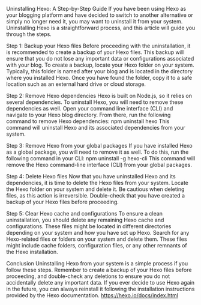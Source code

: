 Uninstalling Hexo: A Step-by-Step Guide
If you have been using Hexo as your blogging platform and have decided to switch to another alternative or simply no longer need it, you may want to uninstall it from your system. Uninstalling Hexo is a straightforward process, and this article will guide you through the steps.

Step 1: Backup your Hexo files
Before proceeding with the uninstallation, it is recommended to create a backup of your Hexo files. This backup will ensure that you do not lose any important data or configurations associated with your blog.
To create a backup, locate your Hexo folder on your system. Typically, this folder is named after your blog and is located in the directory where you installed Hexo. Once you have found the folder, copy it to a safe location such as an external hard drive or cloud storage.

Step 2: Remove Hexo dependencies
Hexo is built on Node.js, so it relies on several dependencies. To uninstall Hexo, you will need to remove these dependencies as well.
Open your command line interface (CLI) and navigate to your Hexo blog directory. From there, run the following command to remove Hexo dependencies:
npm uninstall hexo
This command will uninstall Hexo and its associated dependencies from your system.


Step 3: Remove Hexo from your global packages
If you have installed Hexo as a global package, you will need to remove it as well. To do this, run the following command in your CLI:
npm uninstall -g hexo-cli
This command will remove the Hexo command-line interface (CLI) from your global packages.


Step 4: Delete Hexo files
Now that you have uninstalled Hexo and its dependencies, it is time to delete the Hexo files from your system.
Locate the Hexo folder on your system and delete it. Be cautious when deleting files, as this action is irreversible. Double-check that you have created a backup of your Hexo files before proceeding.

Step 5: Clear Hexo cache and configurations
To ensure a clean uninstallation, you should delete any remaining Hexo cache and configurations. These files might be located in different directories depending on your system and how you have set up Hexo.
Search for any Hexo-related files or folders on your system and delete them. These files might include cache folders, configuration files, or any other remnants of the Hexo installation.

Conclusion
Uninstalling Hexo from your system is a simple process if you follow these steps. Remember to create a backup of your Hexo files before proceeding, and double-check any deletions to ensure you do not accidentally delete any important data. If you ever decide to use Hexo again in the future, you can always reinstall it following the installation instructions provided by the Hexo documentation.
https://hexo.io/docs/index.html


